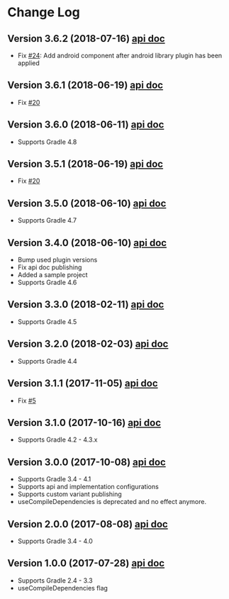 # Change Log

## Version 3.6.2 (2018-07-16) [api doc](https://wupdigital.github.io/android-maven-publish/groovydoc/3.6.2/index.html)
* Fix [#24](https://github.com/wupdigital/android-maven-publish/issues/24): Add android component after android library plugin has been applied

## Version 3.6.1 (2018-06-19) [api doc](https://wupdigital.github.io/android-maven-publish/groovydoc/3.6.1/index.html)
* Fix [#20](https://github.com/wupdigital/android-maven-publish/issues/20)

## Version 3.6.0 (2018-06-11) [api doc](https://wupdigital.github.io/android-maven-publish/groovydoc/3.6.0/index.html)
* Supports Gradle 4.8

## Version 3.5.1 (2018-06-19) [api doc](https://wupdigital.github.io/android-maven-publish/groovydoc/3.5.1/index.html)
* Fix [#20](https://github.com/wupdigital/android-maven-publish/issues/20)

## Version 3.5.0 (2018-06-10) [api doc](https://wupdigital.github.io/android-maven-publish/groovydoc/3.5.0/index.html)
* Supports Gradle 4.7

## Version 3.4.0 (2018-06-10) [api doc](https://wupdigital.github.io/android-maven-publish/groovydoc/3.4.0/index.html)
* Bump used plugin versions
* Fix api doc publishing
* Added a sample project
* Supports Gradle 4.6

## Version 3.3.0 (2018-02-11) [api doc](https://wupdigital.github.io/android-maven-publish/groovydoc/3.3.0/index.html)

* Supports Gradle 4.5

## Version 3.2.0 (2018-02-03) [api doc](https://wupdigital.github.io/android-maven-publish/groovydoc/3.2.0/index.html)

* Supports Gradle 4.4

## Version 3.1.1 (2017-11-05) [api doc](https://wupdigital.github.io/android-maven-publish/groovydoc/3.1.1/index.html)

* Fix [#5](https://github.com/wupdigital/android-maven-publish/issues/5)

## Version 3.1.0 (2017-10-16) [api doc](https://wupdigital.github.io/android-maven-publish/groovydoc/3.1.0/index.html)

* Supports Gradle 4.2 - 4.3.x

## Version 3.0.0 (2017-10-08) [api doc](https://wupdigital.github.io/android-maven-publish/groovydoc/3.0.0/index.html)

* Supports Gradle 3.4 - 4.1
* Supports api and implementation configurations
* Supports custom variant publishing
* useCompileDependencies is deprecated and no effect anymore.

## Version 2.0.0 (2017-08-08) [api doc](https://wupdigital.github.io/android-maven-publish/groovydoc/2.0.0/index.html)

* Supports Gradle 3.4 - 4.0

## Version 1.0.0 (2017-07-28) [api doc](https://wupdigital.github.io/android-maven-publish/groovydoc/1.0.0/index.html)

* Supports Gradle 2.4 - 3.3
* useCompileDependencies flag
